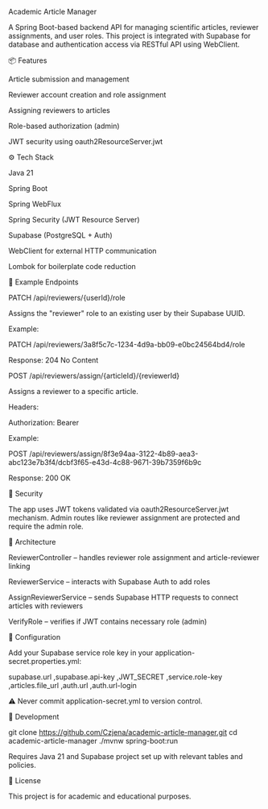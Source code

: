 Academic Article Manager

A Spring Boot-based backend API for managing scientific articles, reviewer assignments, and user roles. This project is integrated with Supabase for database and authentication access via RESTful API using WebClient.

📦 Features

Article submission and management

Reviewer account creation and role assignment

Assigning reviewers to articles

Role-based authorization (admin)

JWT security using oauth2ResourceServer.jwt

⚙️ Tech Stack

Java 21

Spring Boot

Spring WebFlux

Spring Security (JWT Resource Server)

Supabase (PostgreSQL + Auth)

WebClient for external HTTP communication

Lombok for boilerplate code reduction

🧪 Example Endpoints

PATCH /api/reviewers/{userId}/role

Assigns the "reviewer" role to an existing user by their Supabase UUID.

Example:

PATCH /api/reviewers/3a8f5c7c-1234-4d9a-bb09-e0bc24564bd4/role

Response: 204 No Content

POST /api/reviewers/assign/{articleId}/{reviewerId}

Assigns a reviewer to a specific article.

Headers:

Authorization: Bearer <admin-token>

Example:

POST /api/reviewers/assign/8f3e94aa-3122-4b89-aea3-abc123e7b3f4/dcbf3f65-e43d-4c88-9671-39b7359f6b9c

Response: 200 OK

🔐 Security

The app uses JWT tokens validated via oauth2ResourceServer.jwt mechanism. Admin routes like reviewer assignment are protected and require the admin role.

🧱 Architecture

ReviewerController – handles reviewer role assignment and article-reviewer linking

ReviewerService – interacts with Supabase Auth to add roles

AssignReviewerService – sends Supabase HTTP requests to connect articles with reviewers

VerifyRole – verifies if JWT contains necessary role (admin)

📁 Configuration

Add your Supabase service role key in your application-secret.properties.yml:

supabase.url
,supabase.api-key
,JWT_SECRET
,service.role-key
,articles.file_url
,auth.url
,auth.url-login

⚠️ Never commit application-secret.yml to version control.

🚧 Development

git clone https://github.com/Czjena/academic-article-manager.git
cd academic-article-manager
./mvnw spring-boot:run

Requires Java 21 and Supabase project set up with relevant tables and policies.

📜 License

This project is for academic and educational purposes.
